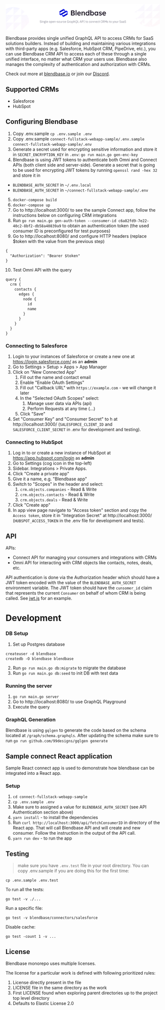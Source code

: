 ![Blendbase hero](https://github.com/blendbase/blendbase/raw/main/assets/images/githuh-readme-hero.png)

Blendbase provides single unified GraphQL API to access CRMs for SaaS solutions builders.
Instead of building and maintaining various integrations with third-party apps (e.g. Salesforce, HubSpot CRM, PipeDrive, etc.), you can use Blendbase CRM API to access each of these through a single unified interface, no matter what CRM your users use. Blendbase also manages the complexity of authentication and authorization with CRMs.

Check out more at [blendbase.io](https://blendbase.io?ref=github/) or join our [Discord](https://discord.gg/v2QdWBbxtb).

## Supported CRMs

- Salesforce
- HubSpot

## Configuring Blendbase

1. Copy .env.sample `cp .env.sample .env`
2. Copy .env.sample `connect-fullstack-webapp-sample/.env.sample connect-fullstack-webapp-sample/.env`
3. Generate a secret used for encrypting sensitive information and store it in `SECRET_ENCRYPTION_KEY` in `.env`: `go run main.go gen-enc-key`
4. Blendbase is using JWT tokens to authenticate both Omni and Connect APIs (both client side and server-side). Generate a secret that is going to be used for encrypting JWT tokens by running `openssl rand -hex 32` and store it in

- `BLENDBASE_AUTH_SECRET` in `~/.env.local`
- `BLENDBASE_AUTH_SECRET` in `~/connect-fullstack-webapp-sample/.env`

5. `docker-compose build`
6. `docker-compose up`
7. Go to http://localhost:3000/ to see the sample Connect app, follow the instructions below on configuring CRM integrations
8. Run `go run main.go gen-auth-token --consumer-id c6a82fd9-7e22-40c2-8bf2-db58a40839a9` to obtain an authentication token (the used consumer ID is preconfigured for test purposes)
9. Go to http://localhost:8080/ and configure HTTP headers (replace $token with the value from the previous step)

```
{
  "Authorization": "Bearer $token"
}
```

10. Test Omni API with the query

```
query {
  crm {
    contacts {
      edges {
        node {
          id
          name
        }
      }
    }
  }
}
```

### Connecting to Salesforce

1. Login to your instances of Salesforce or create a new one at https://login.salesforce.com/ as an **admin**
2. Go to Settings > Setup > Apps > App Manager
3. Click on "New Connected App"
   1. Fill out the name and contact email
   2. Enable "Enable OAuth Settings"
   3. Fill out "Callback URL" with `https://example.com` - we will change it later
   4. In the "Selected OAuth Scopes" select:
      1. Manage user data via APIs (api)
      2. Perform Requests at any time (…)
   5. Click "Save"
4. Set "Consumer Key" and "Consumer Secret" to h at http://localhost:3000/ (`SALESFORCE_CLIENT_ID` and `SALESFORCE_CLIENT_SECRET` in .env for development and testing).

### Connecting to HubSpot

1. Log in to or create a new instance of HubSpot at https://app.hubspot.com/login as **admin**
2. Go to Settings (cog icon in the top-left)
3. Sidebar. Integrations > Private Apps.
4. Click "Create a private app"
5. Give it a name, e.g. "Blendbase app"
6. Switch to "Scopes" in the header and select:
   1. `crm.objects.companies` - Read & Write
   2. `crm.objects.contacts` - Read & Write
   3. `crm.objects.deals` - Read & Write
7. Click "Create app"
8. In app view page navigate to "Access token" section and copy the `Access token`, store it in "Integration Secret" at http://localhost:3000/ (`HUBSPOT_ACCESS_TOKEN` in the .env file for development and tests).

## API

APIs:

- Connect API for managing your consumers and integrations with CRMs
- Omni API for interacting with CRM objects like contacts, notes, deals, etc.

API authentication is done via the Authorization header which should have a JWT token encoded with the value of the `BLENDBASE_AUTH_SECRET` environment variable. The JWT token should have the `cunsomer_id` claim that represents the current `Consumer` on behalf of whom CRM is being called. See [jwt.js](connect-fullstack-webapp-sample/utils/jwt.js) for an example.

# Development

### DB Setup

1. Set up Postgres database

```
createuser -d blendbase
createdb -O blendbase blendbase
```

2. Run `go run main.go db:migrate` to migrate the database
3. Run `go run main.go db:seed` to init DB with test data

### Running the server

1. `go run main.go server`
2. Go to http://localhost:8080/ to use GraphQL Playground
3. Execute the query

### GraphQL Generation

Blendbase is using `gqlgen` to generate the code based on the schema located at `/graph/schema.graphqls`.
After updating the schema make sure to run `go run github.com/99designs/gqlgen generate`

## Sample connect React application

Sample React connect app is used to demonstrate how blendbase can be integrated into a React app.

### Setup

1. `cd connect-fullstack-webapp-sample`
2. `cp .env.sample .env`
3. Make sure to assigned a value for `BLENDBASE_AUTH_SECRET` (see API Authentication section above)
4. `yarn install` - to install the dependencies
5. Run `curl http://localhost:3000/api/fetchConsumerID` in directory of the React app. That will call Blendbase API and will create and new consumer. Follow the instruction in the output of the API call.
6. `yarn run dev` - to run the app

## Testing

> make sure you have `.env.test` file in your root directory. You can copy .env.sample if you are doing this for the first time:

```shell
cp .env.sample .env.test
```

To run all the tests:

```shell
go test -v ./...
```

Run a specific file:

```shell
go test -v blendbase/connectors/salesforce
```

Disable cache:

```shell
go test -count 1 -v ...
```

## License

Blendbase monorepo uses multiple licenses.

The license for a particular work is defined with following prioritized rules:

1. License directly present in the file
2. LICENSE file in the same directory as the work
3. First LICENSE found when exploring parent directories up to the project top level directory
4. Defaults to Elastic License 2.0
